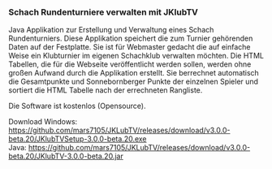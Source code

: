 ### Schach Rundenturniere verwalten mit JKlubTV

Java Applikation zur Erstellung und Verwaltung eines Schach Rundenturniers. Diese Applikation speichert die zum Turnier gehörenden Daten auf der Festplatte.
Sie ist für Webmaster gedacht die auf einfache Weise ein Klubturnier im eigenen Schachklub verwalten möchten. Die HTML Tabellen, die für die Webseite veröffentlicht werden sollen, werden ohne großen Aufwand durch die Applikation erstellt. Sie berrechnet automatisch die Gesamtpunkte und Sonnebornberger Punkte der einzelnen Spieler und sortiert die HTML Tabelle nach der errechneten Rangliste.

Die Software ist kostenlos (Opensource).

Download
Windows:
<https://github.com/mars7105/JKLubTV/releases/download/v3.0.0-beta.20/JKlubTVSetup-3.0.0-beta.20.exe> <br />
Java:
<https://github.com/mars7105/JKLubTV/releases/download/v3.0.0-beta.20/JKlubTV-3.0.0-beta.20.jar> <br />